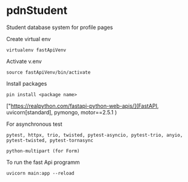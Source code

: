 # pdnStudent
Student database system for profile pages

Create virtual env

    virtualenv fastApiVenv

Activate v.env

    source fastApiVenv/bin/activate

Install packages

    pin install <package name>

["https://realpython.com/fastapi-python-web-apis/](FastAPI, uvicorn[standard], pymongo, motor==2.5.1 )

For asynchronous test

```pytest, httpx, trio, twisted, pytest-asyncio, pytest-trio, anyio, pytest-twisted, pytest-tornasync```

```python-multipart (for Form)```


To run the fast Api programm

    uvicorn main:app --reload

